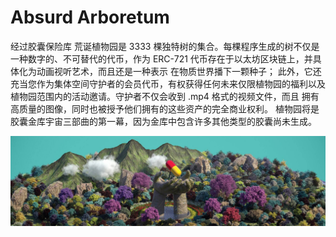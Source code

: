# Absurd Arboretum

经过胶囊保险库
荒诞植物园是 3333 棵独特树的集合。每棵程序生成的树不仅是一种数字的、不可替代的代币，作为 ERC-721 代币存在于以太坊区块链上，并具体化为动画视听艺术，而且还是一种表示 在物质世界播下一颗种子； 此外，它还充当您作为集体空间守护者的会员代币，有权获得任何未来仅限植物园的福利以及植物园范围内的活动邀请。守护者不仅会收到 .mp4 格式的视频文件，而且 拥有高质量的图像，同时也被授予他们拥有的这些资产的完全商业权利。 植物园将是胶囊金库宇宙三部曲的第一幕，因为金库中包含许多其他类型的胶囊尚未生成。

![unnamed](unnamed.jpg)
